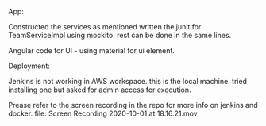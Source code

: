 App:

Constructed the services as mentioned
written the junit for TeamServiceImpl using mockito. rest can be done in the same lines.

Angular code for UI - using material for  ui element.

Deployment:

Jenkins is not working in AWS workspace.
this is the local machine.
tried installing one but asked for admin access for execution.

Prease refer to the screen recording in the repo for more info on jenkins and docker.
file: Screen Recording 2020-10-01 at 18.16.21.mov